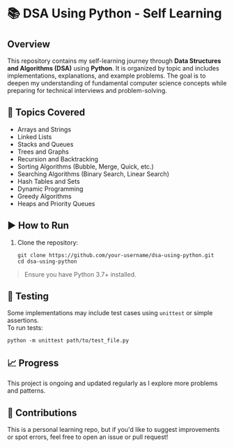 # 📚 DSA Using Python - Self Learning

## Overview

This repository contains my self-learning journey through **Data Structures and Algorithms (DSA)** using **Python**. It is organized by topic and includes implementations, explanations, and example problems. The goal is to deepen my understanding of fundamental computer science concepts while preparing for technical interviews and problem-solving.

## 🧠 Topics Covered

- Arrays and Strings
- Linked Lists
- Stacks and Queues
- Trees and Graphs
- Recursion and Backtracking
- Sorting Algorithms (Bubble, Merge, Quick, etc.)
- Searching Algorithms (Binary Search, Linear Search)
- Hash Tables and Sets
- Dynamic Programming
- Greedy Algorithms
- Heaps and Priority Queues



## ▶️ How to Run

1. Clone the repository:
   ```
   git clone https://github.com/your-username/dsa-using-python.git
   cd dsa-using-python
   ```
> Ensure you have Python 3.7+ installed.

## 🧪 Testing

Some implementations may include test cases using `unittest` or simple assertions.  
To run tests:
```
python -m unittest path/to/test_file.py
```

## 📈 Progress

This project is ongoing and updated regularly as I explore more problems and patterns.

## 🙌 Contributions

This is a personal learning repo, but if you'd like to suggest improvements or spot errors, feel free to open an issue or pull request!


